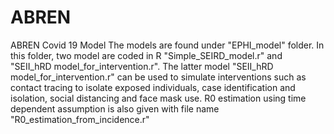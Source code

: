 # ABREN
 ABREN Covid 19 Model
The models are found under "EPHI_model" folder. 
In this folder, two model are coded in R "Simple_SEIRD_model.r" and "SEII_hRD model_for_intervention.r".
The latter model "SEII_hRD model_for_intervention.r" can be used to simulate interventions such as 
contact tracing to isolate exposed individuals, case identification and isolation, social distancing and face mask use. 
R0 estimation using time dependent assumption is also given with file name "R0_estimation_from_incidence.r"



